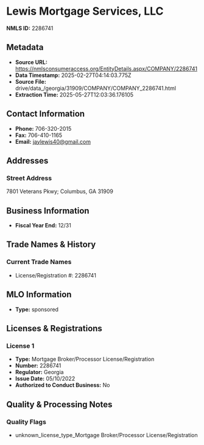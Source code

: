 # Lewis Mortgage Services, LLC

**NMLS ID:** 2286741

## Metadata
- **Source URL:** https://nmlsconsumeraccess.org/EntityDetails.aspx/COMPANY/2286741
- **Data Timestamp:** 2025-02-27T04:14:03.775Z
- **Source File:** drive/data_/georgia/31909/COMPANY/COMPANY_2286741.html
- **Extraction Time:** 2025-05-27T12:03:36.176105

## Contact Information
- **Phone:** 706-320-2015
- **Fax:** 706-410-1165
- **Email:** jaylewis40@gmail.com

## Addresses
### Street Address
7801 Veterans Pkwy; Columbus, GA 31909

## Business Information
- **Fiscal Year End:** 12/31

## Trade Names & History
### Current Trade Names
- License/Registration #: 2286741

## MLO Information
- **Type:** sponsored

## Licenses & Registrations

### License 1
- **Type:** Mortgage Broker/Processor License/Registration
- **Number:** 2286741
- **Regulator:** Georgia
- **Issue Date:** 05/10/2022
- **Authorized to Conduct Business:** No

## Quality & Processing Notes
### Quality Flags
- unknown_license_type_Mortgage Broker/Processor License/Registration
